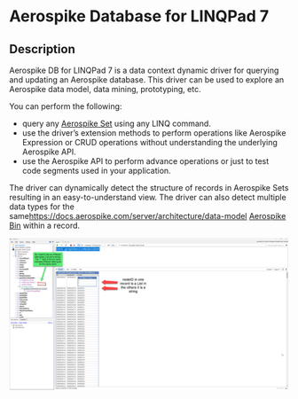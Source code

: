 # Aerospike Database for LINQPad 7

## Description

Aerospike DB for LINQPad 7 is a data context dynamic driver for querying and updating an Aerospike database. This driver can be used to explore an Aerospike data model, data mining, prototyping, etc.

You can perform the following:

-   query any [Aerospike Set](https://docs.aerospike.com/server/architecture/data-model) using any LINQ command.
-   use the driver’s extension methods to perform operations like Aerospike Expression or CRUD operations without understanding the underlying Aerospike API.
-   use the Aerospike API to perform advance operations or just to test code segments used in your application.

The driver can dynamically detect the structure of records in Aerospike Sets resulting in an easy-to-understand view. The driver can also detect multiple data types for the same<https://docs.aerospike.com/server/architecture/data-model> [Aerospike Bin](https://docs.aerospike.com/server/architecture/data-model) within a record.

![Example](https://github.com/aerospike-community/aerospike-linqpad-driver/blob/main/docs/DupBinTypeInRecordDialog.png)
